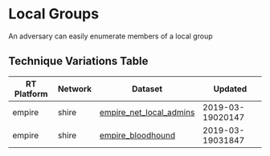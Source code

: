 # Local Groups

An adversary can easily enumerate members of a local group

## Technique Variations Table

| RT Platform | Network | Dataset | Updated |
| ----------- | ------- | --------- | ------- |
| empire |  shire | [empire_net_local_admins](./empire_net_local_admins.md) | 2019-03-19020147 |
| empire |  shire | [empire_bloodhound](./empire_bloodhound.md) | 2019-03-19031847 |